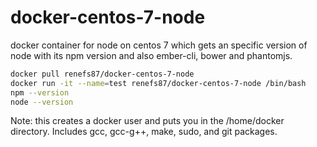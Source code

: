 # docker-centos-7-node
docker container for node on centos 7 which gets an specific version of node with its npm version and also ember-cli, bower and phantomjs.

```sh
docker pull renefs87/docker-centos-7-node
docker run -it --name=test renefs87/docker-centos-7-node /bin/bash
npm --version
node --version
```

Note: this creates a docker user and puts you in the /home/docker directory.  Includes gcc, gcc-g++, make, sudo, and git packages.
